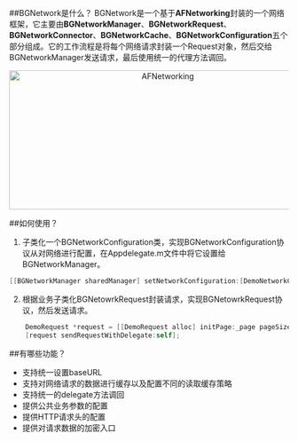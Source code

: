 ##BGNetwork是什么？
BGNetwork是一个基于**AFNetworking**封装的一个网络框架，它主要由**BGNetworkManager**、**BGNetworkRequest**、**BGNetworkConnector**、**BGNetworkCache**、**BGNetworkConfiguration**五个部分组成。它的工作流程是将每个网络请求封装一个Request对象，然后交给BGNetworkManager发送请求，最后使用统一的代理方法调回。
<p align="center" >
  <img src="https://raw.githubusercontent.com/chunguiLiu/BGNetwork/master/assets/architecture.png" alt="AFNetworking" title="AFNetworking" height=251 width = 556>
</p>

##如何使用？

1. 子类化一个BGNetworkConfiguration类，实现BGNetworkConfiguration协议从对网络进行配置，在Appdelegate.m文件中将它设置给BGNetworkManager。   
```objective-c
[[BGNetworkManager sharedManager] setNetworkConfiguration:[DemoNetworkConfiguration configuration]];
```

2. 根据业务子类化BGNetowrkRequest封装请求，实现BGNetowrkRequest协议，然后发送请求。   
```objective-c
    DemoRequest *request = [[DemoRequest alloc] initPage:_page pageSize:_pageSize];
    [request sendRequestWithDelegate:self];
```

##有哪些功能？
* 支持统一设置baseURL
* 支持对网络请求的数据进行缓存以及配置不同的读取缓存策略
* 支持统一的delegate方法调回
* 提供公共业务参数的配置
* 提供HTTP请求头的配置
* 提供对请求数据的加密入口
